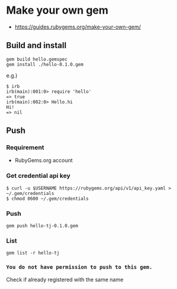 # Make your own gem

* https://guides.rubygems.org/make-your-own-gem/


## Build and install

```
gem build hello.gemspec
gem install ./hello-0.1.0.gem
```

e.g.)

```
$ irb
irb(main):001:0> require 'hello'
=> true
irb(main):002:0> Hello.hi
Hi!
=> nil
```

## Push

### Requirement

* RubyGems.org account

### Get credential api key

```
$ curl -u $USERNAME https://rubygems.org/api/v1/api_key.yaml > ~/.gem/credentials
$ chmod 0600 ~/.gem/credentials
```

### Push

```
gem push hello-tj-0.1.0.gem
```

### List

```
gem list -r hello-tj
```

### `You do not have permission to push to this gem.`

Check if already registered with the same name



